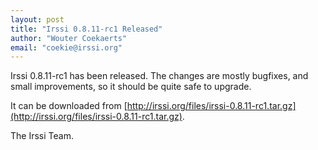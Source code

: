 ```yaml
---
layout: post
title: "Irssi 0.8.11-rc1 Released"
author: "Wouter Coekaerts"
email: "coekie@irssi.org"
---
```


Irssi 0.8.11-rc1 has been released. The changes are mostly bugfixes, and small
improvements, so it should be quite safe to upgrade.

It can be downloaded from
[http://irssi.org/files/irssi-0.8.11-rc1.tar.gz](http://irssi.org/files/irssi-0.8.11-rc1.tar.gz).

The Irssi Team.
